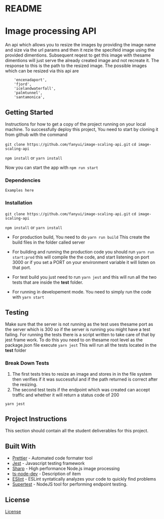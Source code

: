 # README 

# Image processing API

An api which allows you to resize the images by providing the image name and size via the url params and then it rezie the specifeid image using the provided dimentions. Subsequent reqest to get this image with thesame dimentions will just serve the already created image and not recreate it. The response to this is the path to the resized image.
The possible images which can be resized via this api are 
            
```
    'encenadaport',
    'fjord',
    'icelandwaterfall',
    'palmtunnel',
    'santamonica',
```

## Getting Started

Instructions for how to get a copy of the project running on your local machine.
To successfully deploy this project, You need to start by cloning it from github with the command

`git clone https://github.com/fanyui/image-scaling-api.git`
`cd image-scaling-api`

`npm install` or `yarn install`

Now you can  start the app with `npm run start` 
### Dependencies

```
Examples here
```

### Installation

`git clone https://github.com/fanyui/image-scaling-api.git`
`cd image-scaling-api`

`npm install` or `yarn install`

- For production build, You need to do 
`yarn run build`
This create the build files in the folder called server

- For building and running the production code you should run `yarn run start:prod` this will compile the the code, and start listening on port 3000 or if you set a PORT on your environment variable it will listen on that port.
- For test build you just need to run `yarn jest` and this will run all the two tests that are inside the __test__ folder.
- For running in developement mode. You need to simply run the code with `yarn start` 


## Testing
Make sure that the server is not running as the test uses thesame port as the server which is 300 so if the server is running you might have a test failing.
For running the tests there is a script written to take care of that by jest frame work. To do this you need to on thesame root level as the package.json file execute `yarn jest` This will run all the tests located in the __test__ folder

### Break Down Tests

1. The first tests tries to resize an image and stores in in the file system then verifies if it was successful and if the path returned is correct after the resizing.
2. The second test tests if the endpoint which was created can accept traffic and whether it will return a status code of 200


```
yarn jest
```

## Project Instructions

This section should contain all the student deliverables for this project.

## Built With

* [Prettier](https://prettier.io/) - Automated code formater tool
* [Jest](https://jestjs.io/docs/en/getting-started) - Javascript testing framework
* [Sharp](https://sharp.pixelplumbing.com/) - High performance Node.js image processing
* [ts-node-dev](https://www.npmjs.com/package/ts-node-dev) - Description of item
* [ESlint](https://eslint.org/) - ESLint syntatically analyzes your code to quickly find problems
* [Supertest](https://www.npmjs.com/package/supertest) - NodeJS tool for performing endpoint testing.

## License

[License](LICENSE.txt)
